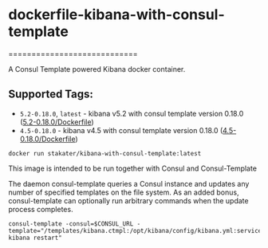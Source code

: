 # dockerfile-kibana-with-consul-template
============================

A Consul Template powered Kibana docker container.

## Supported Tags:
* `5.2-0.18.0`, `latest` - kibana v5.2 with consul template version 0.18.0 ([5.2-0.18.0/Dockerfile](https://github.com/stakater/dockerfile-kibana-with-consul-template/blob/master/5.2/Dockerfile))
* `4.5-0.18.0` - kibana v4.5 with consul template version 0.18.0 ([4.5-0.18.0/Dockerfile](https://github.com/stakater/dockerfile-kibana-with-consul-template/blob/master/4.5/Dockerfile))

`docker run stakater/kibana-with-consul-template:latest`

This image is intended to be run together with Consul and Consul-Template

The daemon consul-template queries a Consul instance and updates any number of specified templates on the file system. As an added bonus, consul-template can optionally run arbitrary commands when the update process completes.

```
consul-template -consul=$CONSUL_URL -template="/templates/kibana.ctmpl:/opt/kibana/config/kibana.yml:service kibana restart"
```
